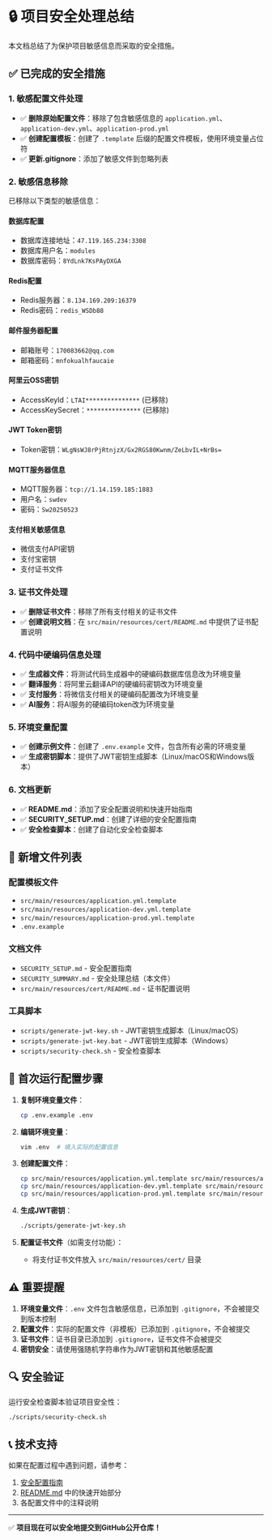 # 🔒 项目安全处理总结

本文档总结了为保护项目敏感信息而采取的安全措施。

## ✅ 已完成的安全措施

### 1. 敏感配置文件处理
- ✅ **删除原始配置文件**：移除了包含敏感信息的 `application.yml`、`application-dev.yml`、`application-prod.yml`
- ✅ **创建配置模板**：创建了 `.template` 后缀的配置文件模板，使用环境变量占位符
- ✅ **更新.gitignore**：添加了敏感文件到忽略列表

### 2. 敏感信息移除
已移除以下类型的敏感信息：

#### 数据库配置
- 数据库连接地址：`47.119.165.234:3308`
- 数据库用户名：`modules`
- 数据库密码：`8YdLnk7KsPAyDXGA`

#### Redis配置
- Redis服务器：`8.134.169.209:16379`
- Redis密码：`redis_WSDb88`

#### 邮件服务器配置
- 邮箱账号：`170083662@qq.com`
- 邮箱密码：`mnfokualhfaucaie`

#### 阿里云OSS密钥
- AccessKeyId：`LTAI***************` (已移除)
- AccessKeySecret：`***************` (已移除)

#### JWT Token密钥
- Token密钥：`WLgNsWJ8rPjRtnjzX/Gx2RGS80Kwnm/ZeLbvIL+NrBs=`

#### MQTT服务器信息
- MQTT服务器：`tcp://1.14.159.185:1883`
- 用户名：`swdev`
- 密码：`Sw20250523`

#### 支付相关敏感信息
- 微信支付API密钥
- 支付宝密钥
- 支付证书文件

### 3. 证书文件处理
- ✅ **删除证书文件**：移除了所有支付相关的证书文件
- ✅ **创建说明文档**：在 `src/main/resources/cert/README.md` 中提供了证书配置说明

### 4. 代码中硬编码信息处理
- ✅ **生成器文件**：将测试代码生成器中的硬编码数据库信息改为环境变量
- ✅ **翻译服务**：将阿里云翻译API的硬编码密钥改为环境变量
- ✅ **支付服务**：将微信支付相关的硬编码配置改为环境变量
- ✅ **AI服务**：将AI服务的硬编码token改为环境变量

### 5. 环境变量配置
- ✅ **创建示例文件**：创建了 `.env.example` 文件，包含所有必需的环境变量
- ✅ **生成密钥脚本**：提供了JWT密钥生成脚本（Linux/macOS和Windows版本）

### 6. 文档更新
- ✅ **README.md**：添加了安全配置说明和快速开始指南
- ✅ **SECURITY_SETUP.md**：创建了详细的安全配置指南
- ✅ **安全检查脚本**：创建了自动化安全检查脚本

## 📁 新增文件列表

### 配置模板文件
- `src/main/resources/application.yml.template`
- `src/main/resources/application-dev.yml.template`
- `src/main/resources/application-prod.yml.template`
- `.env.example`

### 文档文件
- `SECURITY_SETUP.md` - 安全配置指南
- `SECURITY_SUMMARY.md` - 安全处理总结（本文件）
- `src/main/resources/cert/README.md` - 证书配置说明

### 工具脚本
- `scripts/generate-jwt-key.sh` - JWT密钥生成脚本（Linux/macOS）
- `scripts/generate-jwt-key.bat` - JWT密钥生成脚本（Windows）
- `scripts/security-check.sh` - 安全检查脚本

## 🚀 首次运行配置步骤

1. **复制环境变量文件**：
   ```bash
   cp .env.example .env
   ```

2. **编辑环境变量**：
   ```bash
   vim .env  # 填入实际的配置信息
   ```

3. **创建配置文件**：
   ```bash
   cp src/main/resources/application.yml.template src/main/resources/application.yml
   cp src/main/resources/application-dev.yml.template src/main/resources/application-dev.yml
   cp src/main/resources/application-prod.yml.template src/main/resources/application-prod.yml
   ```

4. **生成JWT密钥**：
   ```bash
   ./scripts/generate-jwt-key.sh
   ```

5. **配置证书文件**（如需支付功能）：
   - 将支付证书文件放入 `src/main/resources/cert/` 目录

## ⚠️ 重要提醒

1. **环境变量文件**：`.env` 文件包含敏感信息，已添加到 `.gitignore`，不会被提交到版本控制
2. **配置文件**：实际的配置文件（非模板）已添加到 `.gitignore`，不会被提交
3. **证书文件**：证书目录已添加到 `.gitignore`，证书文件不会被提交
4. **密钥安全**：请使用强随机字符串作为JWT密钥和其他敏感配置

## 🔍 安全验证

运行安全检查脚本验证项目安全性：
```bash
./scripts/security-check.sh
```

## 📞 技术支持

如果在配置过程中遇到问题，请参考：
1. [安全配置指南](SECURITY_SETUP.md)
2. [README.md](README.md) 中的快速开始部分
3. 各配置文件中的注释说明

---

✅ **项目现在可以安全地提交到GitHub公开仓库！**

